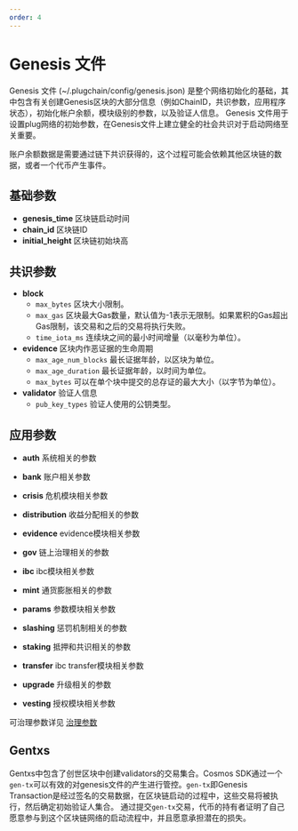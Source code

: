 ```yaml
---
order: 4
---
```


# Genesis 文件

Genesis 文件 (~/.plugchain/config/genesis.json) 是整个网络初始化的基础，其中包含有关创建Genesis区块的大部分信息（例如ChainID，共识参数，应用程序状态），初始化帐户余额，模块级别的参数，以及验证人信息。
Genesis 文件用于设置plug网络的初始参数，在Genesis文件上建立健全的社会共识对于启动网络至关重要。

账户余额数据是需要通过链下共识获得的，这个过程可能会依赖其他区块链的数据，或者一个代币产生事件。

## 基础参数

* **genesis_time** 区块链启动时间
* **chain_id**     区块链ID
* **initial_height** 区块链初始块高

## 共识参数

* **block**
  * `max_bytes` 区块大小限制。
  * `max_gas` 区块最大Gas数量，默认值为-1表示无限制。如果累积的Gas超出Gas限制，该交易和之后的交易将执行失败。
  * `time_iota_ms` 连续块之间的最小时间增量（以毫秒为单位）。
* **evidence** 区块内作恶证据的生命周期
  * `max_age_num_blocks` 最长证据年龄，以区块为单位。
  * `max_age_duration`  最长证据年龄，以时间为单位。
  * `max_bytes` 可以在单个块中提交的总存证的最大大小（以字节为单位）。
* **validator**  验证人信息
  * `pub_key_types` 验证人使用的公钥类型。

## 应用参数

* **auth** 系统相关的参数

* **bank** 账户相关参数

<!-- * **capability** capability模块相关参数 -->

* **crisis** 危机模块相关参数

* **distribution** 收益分配相关的参数

* **evidence** evidence模块相关参数

* **gov**  链上治理相关的参数

* **ibc** ibc模块相关参数

* **mint**  通货膨胀相关的参数

* **params**  参数模块相关参数

* **slashing**  惩罚机制相关的参数

* **staking**  抵押和共识相关的参数

* **transfer**  ibc transfer模块相关参数

* **upgrade** 升级相关的参数

* **vesting** 授权模块相关参数

可治理参数详见 [治理参数](gov-params.md)

## Gentxs

Gentxs中包含了创世区块中创建validators的交易集合。Cosmos SDK通过一个`gen-tx`可以有效的对genesis文件的产生进行管控。`gen-tx`即Genesis Transaction是经过签名的交易数据，在区块链启动的过程中，这些交易将被执行，然后确定初始验证人集合。
通过提交`gen-tx`交易，代币的持有者证明了自己愿意参与到这个区块链网络的启动流程中，并且愿意承担潜在的损失。
